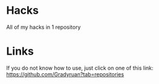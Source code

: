 # Hacks
All of my hacks in 1 repository
# Links
If you do not know how to use, just click on one of this link: https://github.com/Gradyruan?tab=repositories
